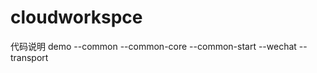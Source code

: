 # cloudworkspce
代码说明
demo
  --common
       --common-core
	   --common-start
  --wechat
  --transport
